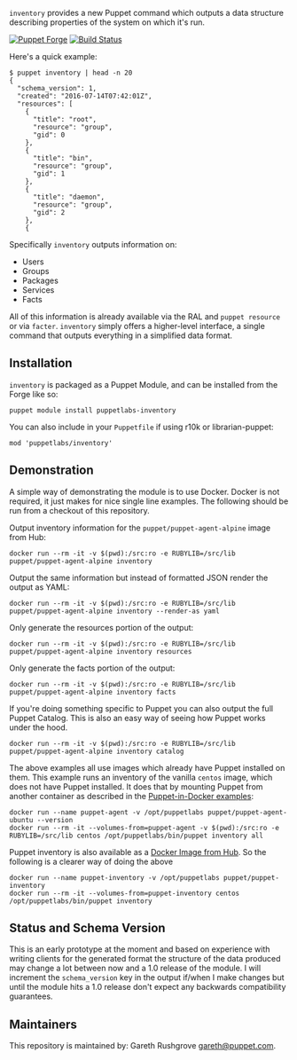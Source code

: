 `inventory` provides a new Puppet command which outputs a data structure
describing properties of the system on which it's run.

[![Puppet Forge](http://img.shields.io/puppetforge/v/puppetlabs/inventory.svg)](https://forge.puppetlabs.com/puppetlabs/inventory) [![Build Status](https://secure.travis-ci.org/puppetlabs/puppetlabs-inventory.png)](http://travis-ci.org/puppetlabs/puppetlabs-inventory)

Here's a quick example:

```
$ puppet inventory | head -n 20
{
  "schema_version": 1,
  "created": "2016-07-14T07:42:01Z",
  "resources": [
    {
      "title": "root",
      "resource": "group",
      "gid": 0
    },
    {
      "title": "bin",
      "resource": "group",
      "gid": 1
    },
    {
      "title": "daemon",
      "resource": "group",
      "gid": 2
    },
    {
```

Specifically `inventory` outputs information on:

* Users
* Groups
* Packages
* Services
* Facts

All of this information is already available via the RAL and `puppet
resource` or via `facter`. `inventory` simply offers a higher-level
interface, a single command that outputs everything in a simplified data
format.


## Installation

`inventory` is packaged as a Puppet Module, and can be installed from
the Forge like so:

    puppet module install puppetlabs-inventory

You can also include in your `Puppetfile` if using r10k or
librarian-puppet:

    mod 'puppetlabs/inventory'


## Demonstration

A simple way of demonstrating the module is to use Docker. Docker is
not required, it just makes for nice single line examples. The following
should be run from a checkout of this repository.

Output inventory information for the `puppet/puppet-agent-alpine` image
from Hub:

    docker run --rm -it -v $(pwd):/src:ro -e RUBYLIB=/src/lib puppet/puppet-agent-alpine inventory

Output the same information but instead of formatted JSON render the
output as YAML:

    docker run --rm -it -v $(pwd):/src:ro -e RUBYLIB=/src/lib puppet/puppet-agent-alpine inventory --render-as yaml

Only generate the resources portion of the output:

    docker run --rm -it -v $(pwd):/src:ro -e RUBYLIB=/src/lib puppet/puppet-agent-alpine inventory resources

Only generate the facts portion of the output:

    docker run --rm -it -v $(pwd):/src:ro -e RUBYLIB=/src/lib puppet/puppet-agent-alpine inventory facts

If you're doing something specific to Puppet you can also output the
full Puppet Catalog. This is also an easy way of seeing how Puppet works
under the hood.

    docker run --rm -it -v $(pwd):/src:ro -e RUBYLIB=/src/lib puppet/puppet-agent-alpine inventory catalog

The above examples all use images which already have Puppet installed on
them. This example runs an inventory of the vanilla `centos` image,
which does not have Puppet installed. It does that by mounting Puppet
from another container as described in the [Puppet-in-Docker
examples](https://github.com/puppetlabs/puppet-in-docker-examples/tree/master/puppet-at-runtime):

    docker run --name puppet-agent -v /opt/puppetlabs puppet/puppet-agent-ubuntu --version
    docker run --rm -it --volumes-from=puppet-agent -v $(pwd):/src:ro -e RUBYLIB=/src/lib centos /opt/puppetlabs/bin/puppet inventory all

Puppet inventory is also available as a [Docker Image from
Hub](https://hub.docker.com/r/puppet/puppet-inventory/). So the
following is a clearer way of doing the above

    docker run --name puppet-inventory -v /opt/puppetlabs puppet/puppet-inventory
    docker run --rm -it --volumes-from=puppet-inventory centos /opt/puppetlabs/bin/puppet inventory


## Status and Schema Version

This is an early prototype at the moment and based on experience with
writing clients for the generated format the structure of the data
produced may change a lot between now and a 1.0 release of the module. I
will increment the `schema_version` key in the output if/when I make
changes but until the module hits a 1.0 release don't expect any
backwards compatibility guarantees.


## Maintainers

This repository is maintained by: Gareth Rushgrove <gareth@puppet.com>.
